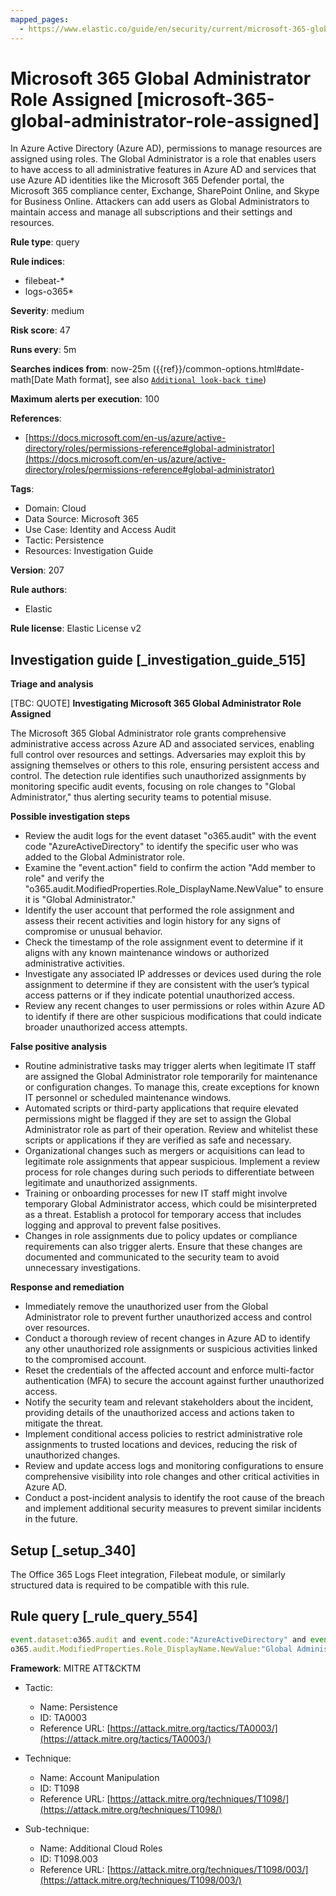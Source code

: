 ```yaml
---
mapped_pages:
  - https://www.elastic.co/guide/en/security/current/microsoft-365-global-administrator-role-assigned.html
---
```


# Microsoft 365 Global Administrator Role Assigned [microsoft-365-global-administrator-role-assigned]

In Azure Active Directory (Azure AD), permissions to manage resources are assigned using roles. The Global Administrator is a role that enables users to have access to all administrative features in Azure AD and services that use Azure AD identities like the Microsoft 365 Defender portal, the Microsoft 365 compliance center, Exchange, SharePoint Online, and Skype for Business Online. Attackers can add users as Global Administrators to maintain access and manage all subscriptions and their settings and resources.

**Rule type**: query

**Rule indices**:

* filebeat-*
* logs-o365*

**Severity**: medium

**Risk score**: 47

**Runs every**: 5m

**Searches indices from**: now-25m ({{ref}}/common-options.html#date-math[Date Math format], see also [`Additional look-back time`](docs-content://solutions/security/detect-and-alert/create-detection-rule.md#rule-schedule))

**Maximum alerts per execution**: 100

**References**:

* [https://docs.microsoft.com/en-us/azure/active-directory/roles/permissions-reference#global-administrator](https://docs.microsoft.com/en-us/azure/active-directory/roles/permissions-reference#global-administrator)

**Tags**:

* Domain: Cloud
* Data Source: Microsoft 365
* Use Case: Identity and Access Audit
* Tactic: Persistence
* Resources: Investigation Guide

**Version**: 207

**Rule authors**:

* Elastic

**Rule license**: Elastic License v2

## Investigation guide [_investigation_guide_515]

**Triage and analysis**

[TBC: QUOTE]
**Investigating Microsoft 365 Global Administrator Role Assigned**

The Microsoft 365 Global Administrator role grants comprehensive administrative access across Azure AD and associated services, enabling full control over resources and settings. Adversaries may exploit this by assigning themselves or others to this role, ensuring persistent access and control. The detection rule identifies such unauthorized assignments by monitoring specific audit events, focusing on role changes to "Global Administrator," thus alerting security teams to potential misuse.

**Possible investigation steps**

* Review the audit logs for the event dataset "o365.audit" with the event code "AzureActiveDirectory" to identify the specific user who was added to the Global Administrator role.
* Examine the "event.action" field to confirm the action "Add member to role" and verify the "o365.audit.ModifiedProperties.Role_DisplayName.NewValue" to ensure it is "Global Administrator."
* Identify the user account that performed the role assignment and assess their recent activities and login history for any signs of compromise or unusual behavior.
* Check the timestamp of the role assignment event to determine if it aligns with any known maintenance windows or authorized administrative activities.
* Investigate any associated IP addresses or devices used during the role assignment to determine if they are consistent with the user’s typical access patterns or if they indicate potential unauthorized access.
* Review any recent changes to user permissions or roles within Azure AD to identify if there are other suspicious modifications that could indicate broader unauthorized access attempts.

**False positive analysis**

* Routine administrative tasks may trigger alerts when legitimate IT staff are assigned the Global Administrator role temporarily for maintenance or configuration changes. To manage this, create exceptions for known IT personnel or scheduled maintenance windows.
* Automated scripts or third-party applications that require elevated permissions might be flagged if they are set to assign the Global Administrator role as part of their operation. Review and whitelist these scripts or applications if they are verified as safe and necessary.
* Organizational changes such as mergers or acquisitions can lead to legitimate role assignments that appear suspicious. Implement a review process for role changes during such periods to differentiate between legitimate and unauthorized assignments.
* Training or onboarding processes for new IT staff might involve temporary Global Administrator access, which could be misinterpreted as a threat. Establish a protocol for temporary access that includes logging and approval to prevent false positives.
* Changes in role assignments due to policy updates or compliance requirements can also trigger alerts. Ensure that these changes are documented and communicated to the security team to avoid unnecessary investigations.

**Response and remediation**

* Immediately remove the unauthorized user from the Global Administrator role to prevent further unauthorized access and control over resources.
* Conduct a thorough review of recent changes in Azure AD to identify any other unauthorized role assignments or suspicious activities linked to the compromised account.
* Reset the credentials of the affected account and enforce multi-factor authentication (MFA) to secure the account against further unauthorized access.
* Notify the security team and relevant stakeholders about the incident, providing details of the unauthorized access and actions taken to mitigate the threat.
* Implement conditional access policies to restrict administrative role assignments to trusted locations and devices, reducing the risk of unauthorized changes.
* Review and update access logs and monitoring configurations to ensure comprehensive visibility into role changes and other critical activities in Azure AD.
* Conduct a post-incident analysis to identify the root cause of the breach and implement additional security measures to prevent similar incidents in the future.


## Setup [_setup_340]

The Office 365 Logs Fleet integration, Filebeat module, or similarly structured data is required to be compatible with this rule.


## Rule query [_rule_query_554]

```js
event.dataset:o365.audit and event.code:"AzureActiveDirectory" and event.action:"Add member to role." and
o365.audit.ModifiedProperties.Role_DisplayName.NewValue:"Global Administrator"
```

**Framework**: MITRE ATT&CKTM

* Tactic:

    * Name: Persistence
    * ID: TA0003
    * Reference URL: [https://attack.mitre.org/tactics/TA0003/](https://attack.mitre.org/tactics/TA0003/)

* Technique:

    * Name: Account Manipulation
    * ID: T1098
    * Reference URL: [https://attack.mitre.org/techniques/T1098/](https://attack.mitre.org/techniques/T1098/)

* Sub-technique:

    * Name: Additional Cloud Roles
    * ID: T1098.003
    * Reference URL: [https://attack.mitre.org/techniques/T1098/003/](https://attack.mitre.org/techniques/T1098/003/)



